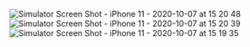 ![Simulator Screen Shot - iPhone 11 - 2020-10-07 at 15 20 48](https://user-images.githubusercontent.com/62800476/95312457-c65a3900-08b0-11eb-8127-0d0b21324fc3.png)
![Simulator Screen Shot - iPhone 11 - 2020-10-07 at 15 20 39](https://user-images.githubusercontent.com/62800476/95312486-cfe3a100-08b0-11eb-9fcc-26c5e051a6e2.png)
![Simulator Screen Shot - iPhone 11 - 2020-10-07 at 15 19 35](https://user-images.githubusercontent.com/62800476/95312490-d114ce00-08b0-11eb-9d95-8d7cdd723928.png)

